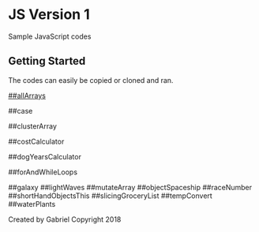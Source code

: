 # JS Version 1
Sample JavaScript codes

<!-- GETTING STARTED -->
## Getting Started

The codes can easily be copied or cloned and ran.

<a href="https://github.com/github_username/repo_name">##allArrays</a>

##case

##clusterArray

##costCalculator

##dogYearsCalculator

##forAndWhileLoops

##galaxy
##lightWaves
##mutateArray
##objectSpaceship
##raceNumber
##shortHandObjectsThis
##slicingGroceryList
##tempConvert
##waterPlants





Created by Gabriel Copyright 2018

